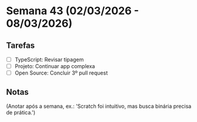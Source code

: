 # Semana 43 (02/03/2026 - 08/03/2026)

## Tarefas
- [ ] TypeScript: Revisar tipagem
- [ ] Projeto: Continuar app complexa
- [ ] Open Source: Concluir 3º pull request

## Notas
(Anotar após a semana, ex.: 'Scratch foi intuitivo, mas busca binária precisa de prática.')